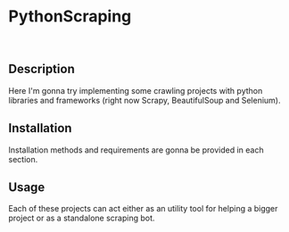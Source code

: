 # PythonScraping

<br>

## Description

Here I'm gonna try implementing some crawling projects with python libraries and frameworks (right now Scrapy, BeautifulSoup and Selenium).

## Installation

Installation methods and requirements are gonna be provided in each section.

## Usage

Each of these projects can act either as an utility tool for helping a bigger project or as a standalone scraping bot.